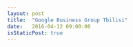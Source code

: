 ```yaml
---
layout: post
title:  "Google Business Group Tbilisi"
date:   2016-04-12 09:00:00
isStaticPost: true
---
```


